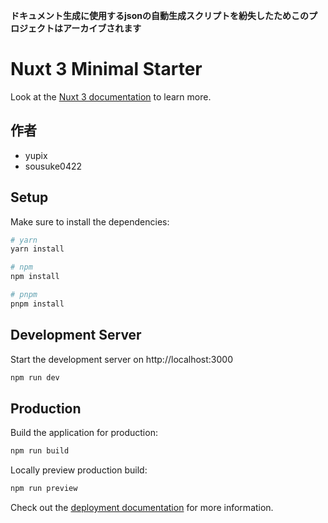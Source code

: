 **ドキュメント生成に使用するjsonの自動生成スクリプトを紛失したためこのプロジェクトはアーカイブされます**

# Nuxt 3 Minimal Starter

Look at the [Nuxt 3 documentation](https://nuxt.com/docs/getting-started/introduction) to learn more.

## 作者

- yupix
- sousuke0422


## Setup

Make sure to install the dependencies:

```bash
# yarn
yarn install

# npm
npm install

# pnpm
pnpm install
```

## Development Server

Start the development server on http://localhost:3000

```bash
npm run dev
```

## Production

Build the application for production:

```bash
npm run build
```

Locally preview production build:

```bash
npm run preview
```

Check out the [deployment documentation](https://nuxt.com/docs/getting-started/deployment) for more information.
